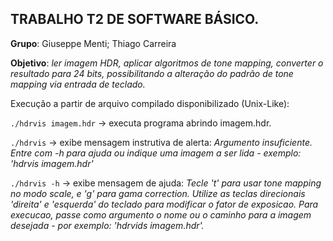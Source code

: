 ## TRABALHO T2 DE SOFTWARE BÁSICO.

**Grupo**: Giuseppe Menti; Thiago Carreira

**Objetivo**: *ler imagem HDR, aplicar algoritmos de *tone mapping*, converter o resultado para 24 bits, possibilitando a alteração do padrão de *tone mapping* via entrada de teclado.*

Execução a partir de arquivo compilado disponibilizado (Unix-Like):

`./hdrvis imagem.hdr` -> executa programa abrindo imagem.hdr.

`./hdrvis` -> exibe mensagem instrutiva de alerta: *Argumento insuficiente. Entre com -h para ajuda ou indique uma imagem a ser lida - exemplo: 'hdrvis imagem.hdr'*

`./hdrvis -h` -> exibe mensagem de ajuda: *Tecle 't' para usar tone mapping no modo scale, e 'g' para gama correction.
Utilize as teclas direcionais 'direita' e 'esquerda' do teclado para modificar o fator de exposicao.
Para execucao, passe como argumento o nome ou o caminho para a imagem desejada - por exemplo: 'hdrvids imagem.hdr'.*
